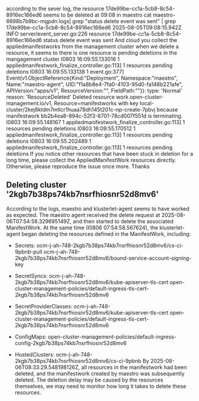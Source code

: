 according to the sever log,  the resource 17de99be-cc1a-5cb8-8c54-8916ec166ed6 seems to be deleted at 09:08 in maestro
cat maestro-6698b7b9bc-mgpdn.logs| grep "status delete event was sent" | grep 17de99be-cc1a-5cb8-8c54-8916ec166ed6
2025-08-05T09:08:15.942Z	INFO	server/event_server.go:226	resource 17de99be-cc1a-5cb8-8c54-8916ec166ed6 status delete event was sent
And cloud you collect the appliedmanifestworks from the management cluster when we delete a resource, it seems to there is one resource is pending deletions in the mangagement cluster
I0803 16:09:55.133016       1 appliedmanifestwork_finalize_controller.go:113] 1 resources pending deletions
I0803 16:09:55.133138       1 event.go:377] Event(v1.ObjectReference{Kind:"Deployment", Namespace:"maestro", Name:"maestro-agent", UID:"f1a8b8e4-7fa0-4103-95d0-fa148b221afe", APIVersion:"apps/v1", ResourceVersion:"", FieldPath:""}): type: 'Normal' reason: 'ResourceDeleted' Deleted resource work.open-cluster-management.io/v1, Resource=manifestworks with key local-cluster/2kej8ktdm7mtlcr1huaa78dh145t201c-np-create-7pbvj because manifestwork bb2b4ea8-894c-52f3-8701-78cd007f551d is terminating.
I0803 16:09:55.148167       1 appliedmanifestwork_finalize_controller.go:113] 1 resources pending deletions
I0803 16:09:55.170512       1 appliedmanifestwork_finalize_controller.go:113] 1 resources pending deletions
I0803 16:09:55.202489       1 appliedmanifestwork_finalize_controller.go:113] 1 resources pending deletions
If you notice other resources that have been stuck in deletion for a long time, please collect the AppliedManifestWork resources directly. Otherwise, please reproduce the issue once more.
Thanks


## Deleting cluster '2kgb7b38ps74kb7nsrfhiosnr52d8mv6'

According to the logs, maestro and klusterlet-agent seems  to  have worked as expected.
The maestro agent received the delete request at 2025-08-06T07:54:58.329695149Z,  and then started to delete the associated ManifestWork.
At the same time (I0806 07:54:58.567624), the klusterlet-agent began deleting the resources defined in the ManifestWork, including:
- Secrets:
  ocm-j-ah-748-2kgb7b38ps74kb7nsrfhiosnr52d8mv6/cs-ci-9pbnb-pull
  ocm-j-ah-748-2kgb7b38ps74kb7nsrfhiosnr52d8mv6/bound-service-account-signing-key

- SecretSyncs:
  ocm-j-ah-748-2kgb7b38ps74kb7nsrfhiosnr52d8mv6/kube-apiserver-tls-cert
  open-cluster-management-policies/default-ingress-tls-cert-2kgb7b38ps74kb7nsrfhiosnr52d8mv6

- SecretProviderClasses:
  ocm-j-ah-748-2kgb7b38ps74kb7nsrfhiosnr52d8mv6/kube-apiserver-tls-cert
  open-cluster-management-policies/default-ingress-tls-cert-2kgb7b38ps74kb7nsrfhiosnr52d8mv6

- ConfigMaps:
  open-cluster-management-policies/default-ingress-config-2kgb7b38ps74kb7nsrfhiosnr52d8mv6

- HostedClusters:
  ocm-j-ah-748-2kgb7b38ps74kb7nsrfhiosnr52d8mv6/cs-ci-9pbnb
By 2025-08-06T08:33:29.548198126Z, all resources in the manifestwork had been deleted, and the manifestwork created by maestro was subsequently deleted.
The deletion delay may be caused by the resources themselves, we may need to monitor how long it takes to delete these resources.